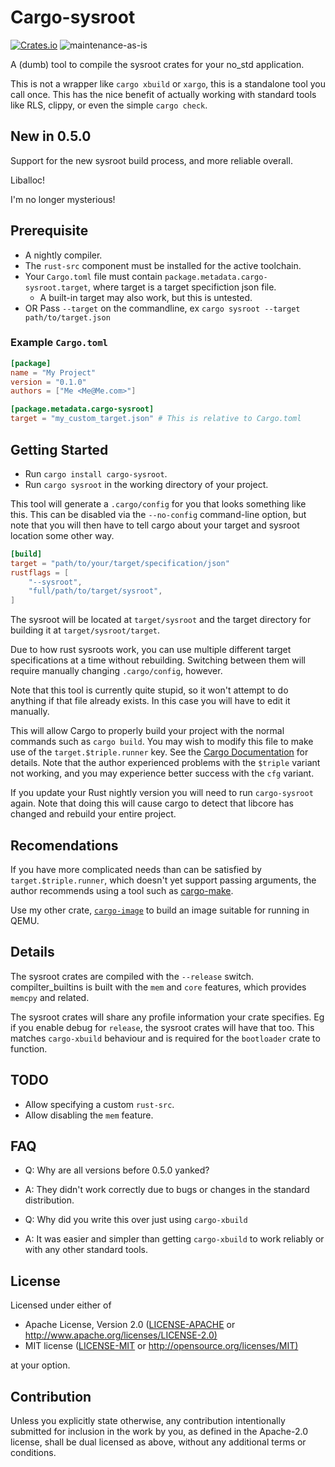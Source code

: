 # Cargo-sysroot

[![Crates.io](https://img.shields.io/crates/v/cargo-sysroot.svg)](https://crates.io/crates/cargo-sysroot)
![maintenance-as-is](https://img.shields.io/badge/maintenance-as--is-yellow.svg)

A (dumb) tool to compile the sysroot crates for your no_std application.

This is not a wrapper like `cargo xbuild` or `xargo`, this is a standalone tool you call once.
This has the nice benefit of actually working with standard tools like RLS, clippy,
or even the simple `cargo check`.

## New in 0.5.0

Support for the new sysroot build process, and more reliable overall.

Liballoc!

I'm no longer mysterious!

## Prerequisite

* A nightly compiler.
* The `rust-src` component must be installed for the active toolchain.
* Your `Cargo.toml` file must contain `package.metadata.cargo-sysroot.target`, where target is a target specifiction json file.
    * A built-in target may also work, but this is untested.
* OR Pass `--target` on the commandline, ex `cargo sysroot --target path/to/target.json`

### Example `Cargo.toml`

```toml
[package]
name = "My Project"
version = "0.1.0"
authors = ["Me <Me@Me.com>"]

[package.metadata.cargo-sysroot]
target = "my_custom_target.json" # This is relative to Cargo.toml
```

## Getting Started

* Run `cargo install cargo-sysroot`.
* Run `cargo sysroot` in the working directory of your project.

This tool will generate a `.cargo/config` for you that looks something like this.
This can be disabled via the `--no-config` command-line option,
but note that you will then have to tell cargo about your target and sysroot location some other way.

```toml
[build]
target = "path/to/your/target/specification/json"
rustflags = [
    "--sysroot",
    "full/path/to/target/sysroot",
]
```

The sysroot will be located at `target/sysroot` and the target directory for building it at `target/sysroot/target`.

Due to how rust sysroots work, you can use multiple different target specifications at a time without rebuilding.
Switching between them will require manually changing `.cargo/config`, however.

Note that this tool is currently quite stupid, so it won't attempt to do anything if that file already exists.
In this case you will have to edit it manually.

This will allow Cargo to properly build your project with the normal commands such as `cargo build`.
You may wish to modify this file to make use of the `target.$triple.runner` key. See the [Cargo Documentation](https://doc.rust-lang.org/cargo/reference/config.html#configuration-keys) for details.
Note that the author experienced problems with the `$triple` variant not working, and you may experience better success with the `cfg` variant.

If you update your Rust nightly version you will need to run `cargo-sysroot` again.
Note that doing this will cause cargo to detect that libcore has changed and rebuild your entire project.

## Recomendations

If you have more complicated needs than can be satisfied by `target.$triple.runner`, which doesn't yet support passing arguments, the author recommends using a tool such as [cargo-make](https://crates.io/crates/cargo-make).

Use my other crate, [`cargo-image`](https://crates.io/crates/cargo-image) to build an image suitable for running in QEMU.

## Details

The sysroot crates are compiled with the `--release` switch.
compilter_builtins is built with the `mem` and `core` features, which provides `memcpy` and related.

The sysroot crates will share any profile information your crate specifies. Eg if you enable debug for `release`, the sysroot crates will have that too. This matches `cargo-xbuild` behaviour and is required for the `bootloader` crate to function.

## TODO

* Allow specifying a custom `rust-src`.
* Allow disabling the `mem` feature.

## FAQ

* Q: Why are all versions before 0.5.0 yanked?
* A: They didn't work correctly due to bugs or changes in the standard distribution.

* Q: Why did you write this over just using `cargo-xbuild`
* A: It was easier and simpler than getting `cargo-xbuild` to work reliably or with any other standard tools.

## License

Licensed under either of

* Apache License, Version 2.0
   ([LICENSE-APACHE](LICENSE-APACHE) or <http://www.apache.org/licenses/LICENSE-2.0)>
* MIT license
   ([LICENSE-MIT](LICENSE-MIT) or <http://opensource.org/licenses/MIT)>

at your option.

## Contribution

Unless you explicitly state otherwise, any contribution intentionally submitted
for inclusion in the work by you, as defined in the Apache-2.0 license, shall be
dual licensed as above, without any additional terms or conditions.
